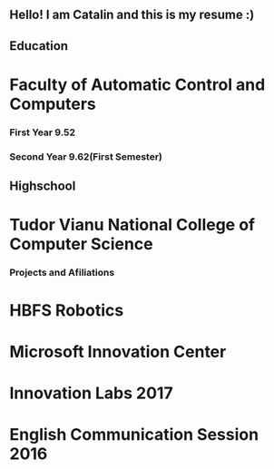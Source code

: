 ## Hello! I am Catalin and this is my resume :)

## Education

# Faculty of Automatic Control and Computers

### First Year 9.52

### Second Year 9.62(First Semester)

## Highschool

# Tudor Vianu National College of Computer Science

### Projects and Afiliations

# HBFS Robotics

# Microsoft Innovation Center

# Innovation Labs 2017

# English Communication Session 2016


